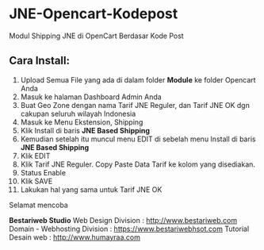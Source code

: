 JNE-Opencart-Kodepost
=====================

Modul Shipping JNE di OpenCart Berdasar Kode Post

Cara Install:
-------------
1. Upload Semua File yang ada di dalam folder **Module** ke folder Opencart Anda
2. Masuk ke halaman Dashboard Admin Anda
3. Buat Geo Zone dengan nama Tarif JNE Reguler, dan Tarif JNE OK dgn cakupan seluruh wilayah Indonesia
4. Masuk ke Menu Ekstension, Shipping
5. Klik Install di baris **JNE Based Shipping**
6. Kemudian setelah itu muncul menu EDIT di sebelah menu Install di baris **JNE Based Shipping**
7. Klik EDIT
8. Klik Tarif JNE Reguler. Copy Paste Data Tarif ke kolom yang disediakan. 
9. Status Enable
10. Klik SAVE
11. Lakukan hal yang sama untuk Tarif JNE OK

Selamat mencoba

**Bestariweb Studio**
Web Design Division : http://www.bestariweb.com
Domain - Webhosting Division : https://www.bestariwebhsot.com
Tutorial Desain web : http://www.humayraa.com